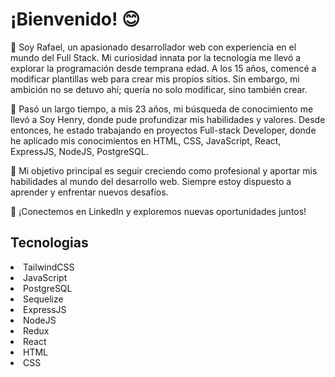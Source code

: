 <h1>¡Bienvenido! 😊</h1>

<p>👋 Soy Rafael, un apasionado desarrollador web con experiencia en el mundo del Full Stack. Mi curiosidad innata por la tecnología me llevó a explorar la programación desde temprana edad. A los 15 años, comencé a modificar plantillas web para crear mis propios sitios. Sin embargo, mi ambición no se detuvo ahí; quería no solo modificar, sino también crear.

📜 Pasó un largo tiempo, a mis 23 años, mi búsqueda de conocimiento me llevó a Soy Henry, donde pude profundizar mis habilidades y valores. Desde entonces, he estado trabajando en proyectos Full-stack Developer, donde he aplicado mis conocimientos en HTML, CSS, JavaScript, React, ExpressJS, NodeJS, PostgreSQL.

🚀 Mi objetivo principal es seguir creciendo como profesional y aportar mis habilidades al mundo del desarrollo web. Siempre estoy dispuesto a aprender y enfrentar nuevos desafíos.

🤝 ¡Conectemos en LinkedIn y exploremos nuevas oportunidades juntos!</p>

<h2>Tecnologias</h2>

<li>TailwindCSS</li>
<li>JavaScript</li>
<li>PostgreSQL</li>
<li>Sequelize</li>
<li>ExpressJS</li>
<li>NodeJS</li>
<li>Redux</li>
<li>React</li>
<li>HTML</li>
<li>CSS</li>

